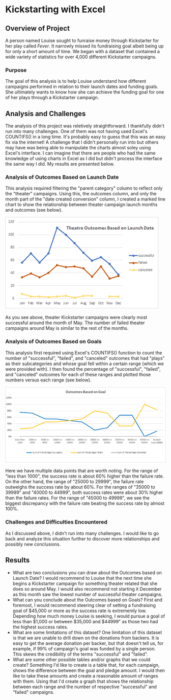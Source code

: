 # Kickstarting with Excel

## Overview of Project
A person named Louise sought to funraise money through Kickstarter for her play called *Fever*. It narrowly missed its fundraising goal albeit being up for only a short amount of time. We began with a dataset that contained a wide variety of statistics for over 4,000 different Kickstarter campaigns. 
### Purpose
The goal of this analysis is to help Louise understand how different campaigns performed in relation to their launch dates and funding goals. She ultimately wants to know how she can achieve the funding goal for one of her plays through a Kickstarter campaign.
## Analysis and Challenges
The analysis of this project was reletively straightforward. I thankfully didn't run into many challenges. One of them was not having used Excel's COUNTIFS() in a long time. It's probably easy to guess that this was an easy fix via the internet! A challenge that I didn't personally run into but others may have was being able to manipulate the charts almost soley using Excel's interface. I can imagine that there are people who had the same knowledge of using charts in Excel as I did but didn't process the interface the same way I did. My results are presented below.  
### Analysis of Outcomes Based on Launch Date
This analysis required filtering the "parent category" column to reflect only the "theater" campaigns. Using this, the outcomes column, and only the month part of the "date created conversion" column, I created a marked line chart to show the relationship between theater campaign launch months and outcomes (see below).

![alt text](https://github.com/mansal2487/kickstarter-analysis/blob/main/Resources/Theater_Outcomes_vs_Launch.png)


As you see above, theater Kickstarter campaigns were clearly most successful around the month of May. The number of failed theater campaigns around May is similar to the rest of the months.
### Analysis of Outcomes Based on Goals
This analysis first required using Excel's COUNTIFS() function to count the number of "successful", "failed", and "canceled" outcomes that had "plays" as their subcategories and whose goal fell within a certain range (which we were provided with). I then found the percentage of "successful", "failed", and "canceled" outcomes for each of these ranges and plotted those numbers versus each range (see below).

![alt text](https://github.com/mansal2487/kickstarter-analysis/blob/main/Resources/Outcomes_vs_Goals.png)


Here we have multiple data points that are worth noting. For the range of "less than 1000", the success rate is about 60% higher than the failure rate. On the other hand, the range of "25000 to 29999", the failure rate outweighs the success rate by about 60%. For the ranges of "35000 to 39999" and "40000 to 44999", both success rates were about 30% higher than the failure rates. For the range of "45000 to 49999", we see the biggest discrepancy with the failure rate beating the success rate by almost 100%.
### Challenges and Difficulties Encountered
As I discussed above, I didn't run into many challenges. I would like to go back and analyze this situation further to discover more relationships and possibly new conclusions.
## Results

- What are two conclusions you can draw about the Outcomes based on Launch Date?
I would recommend to Louise that the next time she begins a Kickstarter campaign for something theater related that she does so around May. I would also recommend not starting it December as this month saw the lowest number of successful theater campaigns.
- What can you conclude about the Outcomes based on Goals?
First and foremost, I would recommend steering clear of setting a fundraising goal of $45,000 or more as the success rate is extrememly low. Depending how much money Louise is seeking, I would pursue a goal of less than $1,000 or between $35,000 and $44999" as those two had the highest success rates.
- What are some limitations of this dataset?
One limitation of this dataset is that we are unable to drill down on the donations from backers. It is easy to get the average donation per backer, but that doesn't tell us, for example, if 99% of campaign's goal was funded by a single person. This skews the credibility of the terms "successful" and "failed".
- What are some other possible tables and/or graphs that we could create?
Something I'd like to create is a table that, for each campaign, shows the difference between the goal and pledge amount. I would then like to take these amounts and create a reasonable amount of ranges with them. Using that I'd create a graph that shows the relationship between each range and the number of respective "successful" and "failed" campaigns.
